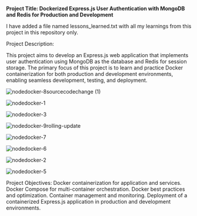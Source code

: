**Project Title: Dockerized Express.js User Authentication with MongoDB and Redis for Production and Development**

I have added a file named lessons_learned.txt with all my learnings from this project in this repository only.


Project Description:

This project aims to develop an Express.js web application that implements user authentication using MongoDB as the database and Redis for session storage. The primary focus of this project is to learn and practice Docker containerization for both production and development environments, enabling seamless development, testing, and deployment.


![nodedocker-8sourcecodechange (1)](https://github.com/bhanumalhotra123/docker-nodejs-express-mongodb-redis/assets/144083659/84ecf527-4e34-4660-9455-909e86c9f0c3)


![nodedocker-1](https://github.com/bhanumalhotra123/docker-nodejs-express-mongodb-redis/assets/144083659/17431467-c21c-4a2e-b3ba-5f5553fff108)

![nodedocker-3](https://github.com/bhanumalhotra123/docker-nodejs-express-mongodb-redis/assets/144083659/16efa44e-769b-42a1-b3c7-f10a08d8c4fa)

![nodedocker-9rolling-update](https://github.com/bhanumalhotra123/docker-nodejs-express-mongodb-redis/assets/144083659/799ad17f-75a1-4d0f-abf4-c6818b0599e8)

![nodedocker-7](https://github.com/bhanumalhotra123/docker-nodejs-express-mongodb-redis/assets/144083659/38fe4b92-370f-4434-85b1-5fe41ddf862d)

![nodedocker-6](https://github.com/bhanumalhotra123/docker-nodejs-express-mongodb-redis/assets/144083659/20549d62-fff2-4954-a3d9-edf9d1cdcc70)

![nodedocker-2](https://github.com/bhanumalhotra123/docker-nodejs-express-mongodb-redis/assets/144083659/7928496b-cf2a-4b67-ab84-9a0771b41eb9)

![nodedocker-5](https://github.com/bhanumalhotra123/docker-nodejs-express-mongodb-redis/assets/144083659/248f3053-85db-45a5-9bc4-b6f6afb482d2)





Project Objectives:
Docker containerization for application and services.
Docker Compose for multi-container orchestration.
Docker best practices and optimization.
Container management and monitoring.
Deployment of a containerized Express.js application in production and development environments.


